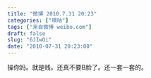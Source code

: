 ```yaml
---
title: "微博 2010.7.31 20:23"
categories: ["嘀咕"]
tags: ["来自微博 weibo.com"]
draft: false
slug: "6JIwOi"
date: "2010-07-31 20:23:00"
---
```


<p>操你妈。就是贱。还真不要B脸了。还一套一套的。 ​​​​</p>
